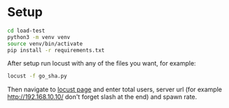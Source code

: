 # Setup
```bash
cd load-test
python3 -m venv venv
source venv/bin/activate
pip install -r requirements.txt
```

After setup run locust with any of the files you want, for example:
```bash
locust -f go_sha.py
```
Then navigate to [locust page](http://localhost:8089) and enter total users, server url (for example http://192.168.10.10/ don't forget slash at the end) and spawn rate.